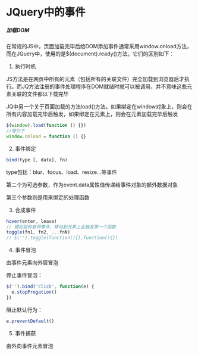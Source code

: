 # JQuery中的事件

#####  加载DOM

在常规的JS中，页面加载完毕后给DOM添加事件通常采用window.onload方法，而在JQuery中，使用的是$(document).ready()方法。它们的区别如下：

1. 执行时机

JS方法是在网页中所有的元素（包括所有的关联文件）完全加载到浏览器后才执行。而JQ方法注册的事件处理程序在DOM就绪时就可以被调用，并不意味这些元素关联的文件都以下载完毕

JQ中另一个关于页面加载的方法load()方法。如果绑定在window对象上，则会在所有内容加载完毕后触发，如果绑定在元素上，则会在元素加载完毕后触发

```javascript
$(window).load(function () {})
//等价于
window.onload = function () {}
```

2. 事件绑定

```javascript
bind(type [, data], fn)
```

type包括：blur、focus、load、resize...等事件

第二个为可选参数，作为event.data属性值传递给事件对象的额外数据对象

第三个参数则是用来绑定的处理函数

3. 合成事件

```javascript
hover(enter, leave)
// 模拟鼠标悬停事件，移动到元素上会触发第一个函数
toggle(fn1, fn2, ...fnN)
// $('').toggle(function(){},function(){})
```

4. 事件冒泡

由事件元素向外层冒泡

停止事件冒泡：

```javascript
$('').bind('click', function(e) {
  e.stopProgation()
})
```

阻止默认行为：

```javascript
e.preventDefault()
```

5. 事件捕获

由外向事件元素冒泡



